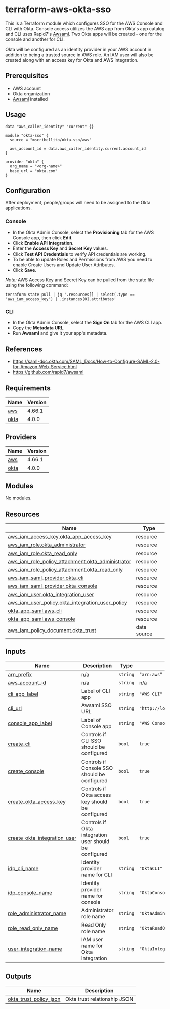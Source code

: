 # terraform-aws-okta-sso

This is a Terraform module which configures SSO for the AWS Console and CLI with Okta. Console access utilizes the AWS app from Okta's app catalog and CLI uses Rapid7's [Awsaml](https://github.com/rapid7/awsaml). Two Okta apps will be created - one for the console and another for CLI.

Okta will be configured as an identity provider in your AWS account in addition to being a trusted source in AWS role. An IAM user will also be created along with an access key for Okta and AWS integration.

## Prerequisites

* AWS account
* Okta organization
* [Awsaml](https://github.com/rapid7/awsaml) installed

## Usage

```hcl
data "aws_caller_identity" "current" {}

module "okta-sso" {
  source = "mscribellito/okta-sso/aws"

  aws_account_id = data.aws_caller_identity.current.account_id
}

provider "okta" {
  org_name = "<org-name>"
  base_url = "okta.com"
}
```

## Configuration

After deployment, people/groups will need to be assigned to the Okta applications.

### Console

* In the Okta Admin Console, select the **Provisioning** tab for the AWS Console app, then click **Edit**.
* Click **Enable API Integration**.
* Enter the **Access Key** and **Secret Key** values.
* Click **Test API Credentials** to verify API credentials are working.
* To be able to update Roles and Permissions from AWS you need to enable Create Users and Update User Attributes.
* Click **Save**.

*Note:* AWS Access Key and Secret Key can be pulled from the state file using the following command:

`terraform state pull | jq '.resources[] | select(.type == "aws_iam_access_key") | .instances[0].attributes'`

### CLI

* In the Okta Admin Console, select the **Sign On** tab for the AWS CLI app.
* Copy the **Metadata URL**.
* Run **Awsaml** and give it your app's metadata.

## References

* https://saml-doc.okta.com/SAML_Docs/How-to-Configure-SAML-2.0-for-Amazon-Web-Service.html
* https://github.com/rapid7/awsaml

## Requirements

| Name | Version |
|------|---------|
| <a name="requirement_aws"></a> [aws](#requirement\_aws) | 4.66.1 |
| <a name="requirement_okta"></a> [okta](#requirement\_okta) | 4.0.0 |

## Providers

| Name | Version |
|------|---------|
| <a name="provider_aws"></a> [aws](#provider\_aws) | 4.66.1 |
| <a name="provider_okta"></a> [okta](#provider\_okta) | 4.0.0 |

## Modules

No modules.

## Resources

| Name | Type |
|------|------|
| [aws_iam_access_key.okta_app_access_key](https://registry.terraform.io/providers/hashicorp/aws/4.66.1/docs/resources/iam_access_key) | resource |
| [aws_iam_role.okta_administrator](https://registry.terraform.io/providers/hashicorp/aws/4.66.1/docs/resources/iam_role) | resource |
| [aws_iam_role.okta_read_only](https://registry.terraform.io/providers/hashicorp/aws/4.66.1/docs/resources/iam_role) | resource |
| [aws_iam_role_policy_attachment.okta_administrator](https://registry.terraform.io/providers/hashicorp/aws/4.66.1/docs/resources/iam_role_policy_attachment) | resource |
| [aws_iam_role_policy_attachment.okta_read_only](https://registry.terraform.io/providers/hashicorp/aws/4.66.1/docs/resources/iam_role_policy_attachment) | resource |
| [aws_iam_saml_provider.okta_cli](https://registry.terraform.io/providers/hashicorp/aws/4.66.1/docs/resources/iam_saml_provider) | resource |
| [aws_iam_saml_provider.okta_console](https://registry.terraform.io/providers/hashicorp/aws/4.66.1/docs/resources/iam_saml_provider) | resource |
| [aws_iam_user.okta_integration_user](https://registry.terraform.io/providers/hashicorp/aws/4.66.1/docs/resources/iam_user) | resource |
| [aws_iam_user_policy.okta_integration_user_policy](https://registry.terraform.io/providers/hashicorp/aws/4.66.1/docs/resources/iam_user_policy) | resource |
| [okta_app_saml.aws_cli](https://registry.terraform.io/providers/okta/okta/4.0.0/docs/resources/app_saml) | resource |
| [okta_app_saml.aws_console](https://registry.terraform.io/providers/okta/okta/4.0.0/docs/resources/app_saml) | resource |
| [aws_iam_policy_document.okta_trust](https://registry.terraform.io/providers/hashicorp/aws/4.66.1/docs/data-sources/iam_policy_document) | data source |

## Inputs

| Name | Description | Type | Default | Required |
|------|-------------|------|---------|:--------:|
| <a name="input_arn_prefix"></a> [arn\_prefix](#input\_arn\_prefix) | n/a | `string` | `"arn:aws"` | no |
| <a name="input_aws_account_id"></a> [aws\_account\_id](#input\_aws\_account\_id) | n/a | `string` | n/a | yes |
| <a name="input_cli_app_label"></a> [cli\_app\_label](#input\_cli\_app\_label) | Label of CLI app | `string` | `"AWS CLI"` | no |
| <a name="input_cli_url"></a> [cli\_url](#input\_cli\_url) | Awsaml SSO URL | `string` | `"http://localhost:2600/sso/saml"` | no |
| <a name="input_console_app_label"></a> [console\_app\_label](#input\_console\_app\_label) | Label of Console app | `string` | `"AWS Console"` | no |
| <a name="input_create_cli"></a> [create\_cli](#input\_create\_cli) | Controls if CLI SSO should be configured | `bool` | `true` | no |
| <a name="input_create_console"></a> [create\_console](#input\_create\_console) | Controls if Console SSO should be configured | `bool` | `true` | no |
| <a name="input_create_okta_access_key"></a> [create\_okta\_access\_key](#input\_create\_okta\_access\_key) | Controls if Okta access key should be configured | `bool` | `true` | no |
| <a name="input_create_okta_integration_user"></a> [create\_okta\_integration\_user](#input\_create\_okta\_integration\_user) | Controls if Okta integration user should be configured | `bool` | `true` | no |
| <a name="input_idp_cli_name"></a> [idp\_cli\_name](#input\_idp\_cli\_name) | Identity provider name for CLI | `string` | `"OktaCLI"` | no |
| <a name="input_idp_console_name"></a> [idp\_console\_name](#input\_idp\_console\_name) | Identity provider name for console | `string` | `"OktaConsole"` | no |
| <a name="input_role_administrator_name"></a> [role\_administrator\_name](#input\_role\_administrator\_name) | Administrator role name | `string` | `"OktaAdministrator"` | no |
| <a name="input_role_read_only_name"></a> [role\_read\_only\_name](#input\_role\_read\_only\_name) | Read Only role name | `string` | `"OktaReadOnly"` | no |
| <a name="input_user_integration_name"></a> [user\_integration\_name](#input\_user\_integration\_name) | IAM user name for Okta integration | `string` | `"OktaIntegration"` | no |

## Outputs

| Name | Description |
|------|-------------|
| <a name="output_okta_trust_policy_json"></a> [okta\_trust\_policy\_json](#output\_okta\_trust\_policy\_json) | Okta trust relationship JSON |
